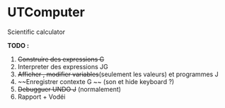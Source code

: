 # UTComputer
Scientific calculator

__TODO :__

  1. ~~Construire des expressions G~~
  2. Interpreter des expressions JG 
  3. ~~Afficher , modifier variables~~(seulement les valeurs) et programmes J 
  4. ~~Enregistrer contexte G ~~ (son et hide keyboard ?)
  5. ~~Debugguer UNDO J~~ (normalement) 
  6. Rapport + Vodéi 
  
  
